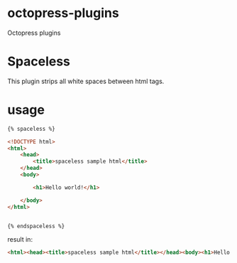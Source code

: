 octopress-plugins
=================

Octopress plugins

# Spaceless

This plugin strips all white spaces between html tags.

# usage

```html
{% spaceless %}

<!DOCTYPE html>
<html>
    <head>
        <title>spaceless sample html</title>
    </head>
    <body>

        <h1>Hello world!</h1>

    </body>
</html>


{% endspaceless %}
```

result in:

```html
<html><head><title>spaceless sample html</title></head><body><h1>Hello world!</h1></body></html>
```